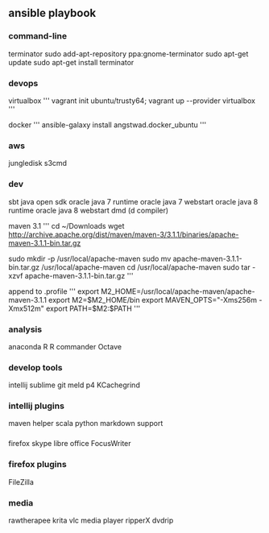 ## ansible playbook


### command-line
terminator
    sudo add-apt-repository ppa:gnome-terminator
    sudo apt-get update
    sudo apt-get install terminator

### devops
virtualbox
'''
vagrant init ubuntu/trusty64; vagrant up --provider virtualbox
'''

docker
'''
ansible-galaxy install angstwad.docker_ubuntu
'''

### aws
jungledisk
s3cmd

### dev
sbt
java open sdk
oracle java 7 runtime
oracle java 7 webstart
oracle java 8 runtime
oracle java 8 webstart
dmd (d compiler)

maven 3.1
'''
cd ~/Downloads
wget http://archive.apache.org/dist/maven/maven-3/3.1.1/binaries/apache-maven-3.1.1-bin.tar.gz

sudo mkdir -p /usr/local/apache-maven
sudo mv apache-maven-3.1.1-bin.tar.gz /usr/local/apache-maven
cd /usr/local/apache-maven
sudo tar -xzvf apache-maven-3.1.1-bin.tar.gz
'''

append to .profile
'''
export M2_HOME=/usr/local/apache-maven/apache-maven-3.1.1
export M2=$M2_HOME/bin
export MAVEN_OPTS="-Xms256m -Xmx512m"
export PATH=$M2:$PATH
'''


### analysis
anaconda
R
R commander
Octave

### develop tools
intellij
sublime
git
meld
p4
KCachegrind

### intellij plugins
maven helper
scala
python
markdown support

### 
firefox
skype
libre office
FocusWriter

### firefox plugins
FileZilla

### media
rawtherapee
krita
vlc media player
ripperX
dvdrip

